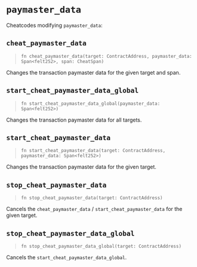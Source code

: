 # `paymaster_data`

Cheatcodes modifying `paymaster_data`:

## `cheat_paymaster_data`
> `fn cheat_paymaster_data(target: ContractAddress, paymaster_data: Span<felt252>, span: CheatSpan)`

Changes the transaction paymaster data for the given target and span.

## `start_cheat_paymaster_data_global`
> `fn start_cheat_paymaster_data_global(paymaster_data: Span<felt252>)`

Changes the transaction paymaster data for all targets.

## `start_cheat_paymaster_data`
> `fn start_cheat_paymaster_data(target: ContractAddress, paymaster_data: Span<felt252>)`

Changes the transaction paymaster data for the given target.

## `stop_cheat_paymaster_data`
> `fn stop_cheat_paymaster_data(target: ContractAddress)`

Cancels the `cheat_paymaster_data` / `start_cheat_paymaster_data` for the given target.

## `stop_cheat_paymaster_data_global`
> `fn stop_cheat_paymaster_data_global(target: ContractAddress)`

Cancels the `start_cheat_paymaster_data_global`.
